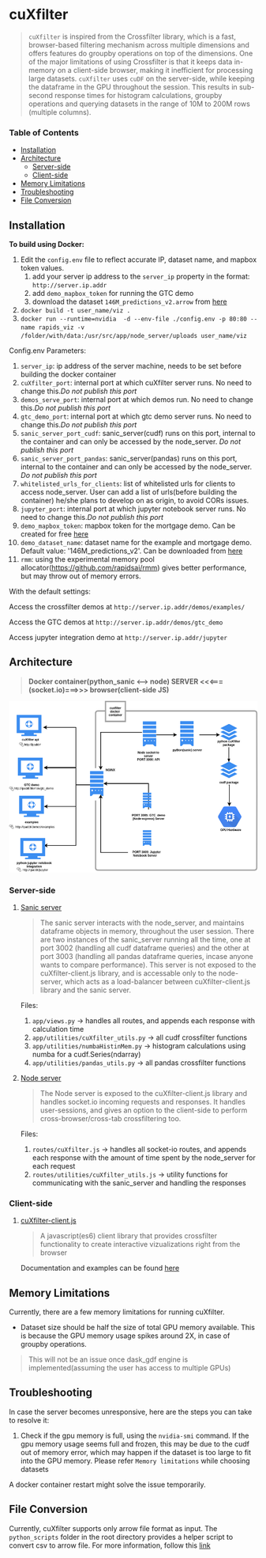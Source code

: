 
# cuXfilter
> `cuXfilter` is inspired from the Crossfilter library, which is a fast, browser-based filtering mechanism across multiple dimensions and offers features do groupby operations on top of the dimensions. One of the major limitations of using Crossfilter is that it keeps data in-memory on a client-side browser, making it inefficient for processing large datasets. `cuXfilter` uses `cuDF` on the server-side, while keeping the dataframe in the GPU throughout the session. This results in sub-second response times for histogram calculations, groupby operations and querying datasets in the range of 10M to 200M rows (multiple columns).

### Table of Contents
- [Installation](#installation)
- [Architecture](#architecture)
    - [Server-side](#server-side)
    - [Client-side](#client-side)
- [Memory Limitations](#memory-limitations)
- [Troubleshooting](#troubleshooting)
- [File Conversion](#file-conversion)


## Installation


**To build using Docker:**


1. Edit the `config.env` file to reflect accurate IP, dataset name, and mapbox token values.
    1. add your server ip address to the `server_ip` property in the format: `http://server.ip.addr`
    2. add `demo_mapbox_token` for running the GTC demo
    3. download the dataset `146M_predictions_v2.arrow` from [here](https://rapidsai.github.io/demos/datasets)
3. `docker build -t user_name/viz .`
4. `docker run --runtime=nvidia  -d --env-file ./config.env -p 80:80 --name rapids_viz -v /folder/with/data:/usr/src/app/node_server/uploads user_name/viz`

Config.env Parameters:

1. `server_ip`: ip address of the server machine, needs to be set before building the docker container
2. `cuXfilter_port`: internal port at which cuXfilter server runs. No need to change this.*Do not publish this port*
3. `demos_serve_port`: internal port at which demos run. No need to change this.*Do not publish this port*
4. `gtc_demo_port`: internal port at which gtc demo server runs. No need to change this.*Do not publish this port*
5. `sanic_server_port_cudf`: sanic_server(cudf) runs on this port, internal to the container and can only be accessed by the node_server. *Do not publish this port*
6. `sanic_server_port_pandas`: sanic_server(pandas) runs on this port, internal to the container and can only be accessed by the node_server. *Do not publish this port*
7. `whitelisted_urls_for_clients`: list of whitelisted urls for clients to access node_server. User can add a list of urls(before building the container) he/she plans to develop on as origin, to avoid CORs issues.
8. `jupyter_port`: internal port at which jupyter notebook server runs. No need to change this.*Do not publish this port*
9. `demo_mapbox_token`: mapbox token for the mortgage demo. Can be created for free [here](https://www.mapbox.com/help/define-access-token/)
10. `demo_dataset_name`: dataset name for the example and mortgage demo. Default value: '146M_predictions_v2'. Can be downloaded from [here](https://docs.rapids.ai/datasets/mortgage-data)
11. `rmm`: using the experimental memory pool allocator(https://github.com/rapidsai/rmm) gives better performance, but may throw out of memory errors.


With the default settings:

Access the crossfilter demos at `http://server.ip.addr/demos/examples/`

Access the GTC demos at `http://server.ip.addr/demos/gtc_demo`

Access jupyter integration demo at `http://server.ip.addr/jupyter`


## Architecture
> **Docker container(python_sanic <--> node) SERVER  <<<===(socket.io)===>>> browser(client-side JS)**

![Architecture](./cuxfilter.png)

### Server-side
1. [Sanic server](sanic_server)

    > The sanic server interacts with the node_server, and maintains dataframe objects in memory, throughout the user session. There are two instances of the sanic_server running all the time, one at port 3002 (handling all cudf dataframe queries) and the other at port 3003 (handling all pandas dataframe queries, incase anyone wants to compare performance). This server is not exposed to the cuXfilter-client.js library, and is accessable only to the node-server, which acts as a load-balancer between cuXfilter-client.js library and the sanic server.

    Files:
    1. `app/views.py` -> handles all routes, and appends each response with calculation time
    2. `app/utilities/cuXfilter_utils.py` -> all cudf crossfilter functions
    3. `app/utilities/numbaHistinMem.py` -> histogram calculations using numba for a cudf.Series(ndarray)
    4. `app/utilities/pandas_utils.py` -> all pandas crossfilter functions



2. [Node server](node_server)

    > The Node server is exposed to the cuXfilter-client.js library and handles socket.io incoming requests and responses. It handles user-sessions, and gives an option to the client-side to perform cross-browser/cross-tab crossfiltering too.

    Files:
    1. `routes/cuXfilter.js` -> handles all socket-io routes, and appends each response with the amount of time spent by the node_server for each request
    2. `routes/utilities/cuXfilter_utils.js` -> utility functions for communicating with the sanic_server and handling the responses

### Client-side
1. [cuXfilter-client.js](client_side)

    > A javascript(es6) client library that provides crossfilter functionality to create interactive vizualizations right from the browser

    Documentation and examples can be found [here](client_side)



## Memory Limitations
Currently, there are a few memory limitations for running cuXfilter.

- Dataset size should be half the size of total GPU memory available. This is because the GPU memory usage spikes around 2X, in case of groupby operations.

>  This will not be an issue once dask_gdf engine is implemented(assuming the user has access to multiple GPUs)



## Troubleshooting
In case the server becomes unresponsive, here are the steps you can take to resolve it:

1. Check if the gpu memory is full, using the `nvidia-smi` command. If the gpu memory usage seems full and frozen, this may be due to the cudf out of memory error, which may happen if the dataset is too large to fit into the GPU memory. Please refer `Memory limitations` while choosing datasets

A docker container restart might solve the issue temporarily.



## File Conversion
Currently, cuXfilter supports only arrow file format as input. The `python_scripts` folder in the root directory provides a helper script to convert csv to arrow file. For more information, follow this [link](python_scripts)
